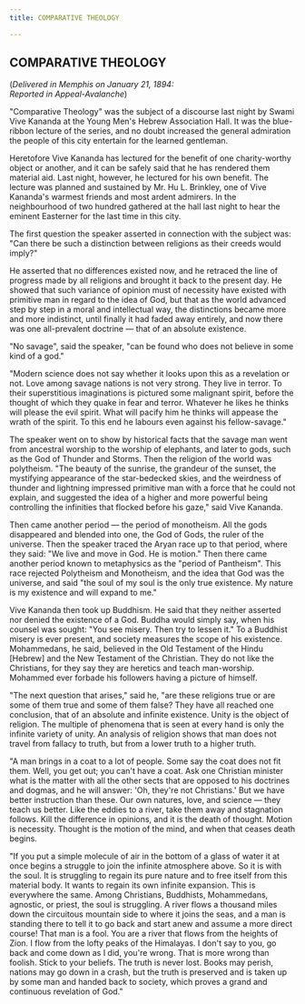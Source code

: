 ```yaml
---
title: COMPARATIVE THEOLOGY

---
```





  

## COMPARATIVE THEOLOGY

(*Delivered in Memphis on January 21, 1894:  
Reported in Appeal-Avalanche*)

"Comparative Theology" was the subject of a discourse last night by
Swami Vive Kananda at the Young Men's Hebrew Association Hall. It was
the blue-ribbon lecture of the series, and no doubt increased the
general admiration the people of this city entertain for the learned
gentleman.

Heretofore Vive Kananda has lectured for the benefit of one
charity-worthy object or another, and it can be safely said that he has
rendered them material aid. Last night, however, he lectured for his own
benefit. The lecture was planned and sustained by Mr. Hu L. Brinkley,
one of Vive Kananda's warmest friends and most ardent admirers. In the
neighbourhood of two hundred gathered at the hall last night to hear the
eminent Easterner for the last time in this city.

The first question the speaker asserted in connection with the subject
was: "Can there be such a distinction between religions as their creeds
would imply?"

He asserted that no differences existed now, and he retraced the line of
progress made by all religions and brought it back to the present day.
He showed that such variance of opinion must of necessity have existed
with primitive man in regard to the idea of God, but that as the world
advanced step by step in a moral and intellectual way, the distinctions
became more and more indistinct, until finally it had faded away
entirely, and now there was one all-prevalent doctrine — that of an
absolute existence.

"No savage", said the speaker, "can be found who does not believe in
some kind of a god."

"Modern science does not say whether it looks upon this as a revelation
or not. Love among savage nations is not very strong. They live in
terror. To their superstitious imaginations is pictured some malignant
spirit, before the thought of which they quake in fear and terror.
Whatever he likes he thinks will please the evil spirit. What will
pacify him he thinks will appease the wrath of the spirit. To this end
he labours even against his fellow-savage."

The speaker went on to show by historical facts that the savage man went
from ancestral worship to the worship of elephants, and later to gods,
such as the God of Thunder and Storms. Then the religion of the world
was polytheism. "The beauty of the sunrise, the grandeur of the sunset,
the mystifying appearance of the star-bedecked skies, and the weirdness
of thunder and lightning impressed primitive man with a force that he
could not explain, and suggested the idea of a higher and more powerful
being controlling the infinities that flocked before his gaze," said
Vive Kananda.

Then came another period — the period of monotheism. All the gods
disappeared and blended into one, the God of Gods, the ruler of the
universe. Then the speaker traced the Aryan race up to that period,
where they said: "We live and move in God. He is motion." Then there
came another period known to metaphysics as the "period of Pantheism".
This race rejected Polytheism and Monotheism, and the idea that God was
the universe, and said "the soul of my soul is the only true existence.
My nature is my existence and will expand to me."

Vive Kananda then took up Buddhism. He said that they neither asserted
nor denied the existence of a God. Buddha would simply say, when his
counsel was sought: "You see misery. Then try to lessen it." To a
Buddhist misery is ever present, and society measures the scope of his
existence. Mohammedans, he said, believed in the Old Testament of the
Hindu \[Hebrew\] and the New Testament of the Christian. They do not
like the Christians, for they say they are heretics and teach
man-worship. Mohammed ever forbade his followers having a picture of
himself.

"The next question that arises," said he, "are these religions true or
are some of them true and some of them false? They have all reached one
conclusion, that of an absolute and infinite existence. Unity is the
object of religion. The multiple of phenomena that is seen at every hand
is only the infinite variety of unity. An analysis of religion shows
that man does not travel from fallacy to truth, but from a lower truth
to a higher truth.

"A man brings in a coat to a lot of people. Some say the coat does not
fit them. Well, you get out; you can't have a coat. Ask one Christian
minister what is the matter with all the other sects that are opposed to
his doctrines and dogmas, and he will answer: 'Oh, they're not
Christians.' But we have better instruction than these. Our own natures,
love, and science — they teach us better. Like the eddies to a river,
take them away and stagnation follows. Kill the difference in opinions,
and it is the death of thought. Motion is necessity. Thought is the
motion of the mind, and when that ceases death begins.

"If you put a simple molecule of air in the bottom of a glass of water
it at once begins a struggle to join the infinite atmosphere above. So
it is with the soul. It is struggling to regain its pure nature and to
free itself from this material body. It wants to regain its own infinite
expansion. This is everywhere the same. Among Christians, Buddhists,
Mohammedans, agnostic, or priest, the soul is struggling. A river flows
a thousand miles down the circuitous mountain side to where it joins the
seas, and a man is standing there to tell it to go back and start anew
and assume a more direct course! That man is a fool. You are a river
that flows from the heights of Zion. I flow from the lofty peaks of the
Himalayas. I don't say to you, go back and come down as I did, you're
wrong. That is more wrong than foolish. Stick to your beliefs. The truth
is never lost. Books may perish, nations may go down in a crash, but the
truth is preserved and is taken up by some man and handed back to
society, which proves a grand and continuous revelation of God."


